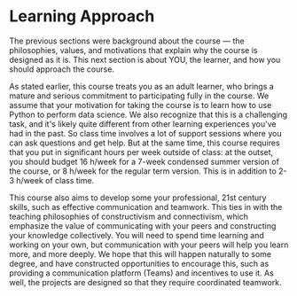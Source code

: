 # Learning Approach

The previous sections were background about the course — the philosophies, values, and motivations that explain why the course is designed as it is. This next section is about YOU, the learner, and how you should approach the course.  

As stated earlier, this course treats you as an adult learner, who brings a mature and serious commitment to participating fully in the course. We assume that your motivation for taking the course is to learn how to use Python to perform data science. We also recognize that this is a challenging task, and it's likely quite different from other learning experiences you've had in the past. So class time involves a lot of support sessions where you can ask questions and get help. But at the same time, this course requires that you put in significant hours per week outside of class: at the outset, you should budget 16 h/week for a 7-week condensed summer version of the course, or 8 h/week for the regular term version. This is in addition to 2-3 h/week of class time.

This course also aims to develop some your professional, 21st century skills, such as effective communication and teamwork. This ties in with the teaching philosophies of constructivism and connectivism, which emphasize the value of communicating with your peers and constructing your knowledge collectively. You will need to spend time learning and working on your own, but communication with your peers will help you learn more, and more deeply. We hope that this will happen naturally to some degree, and have constructed opportunities to encourage this, such as providing a communication platform (Teams) and incentives to use it. As well, the projects are designed so that they require coordinated teamwork.
